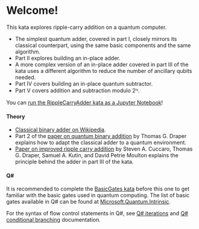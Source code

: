 ﻿# Welcome!

This kata explores ripple-carry addition on a quantum computer.

* The simplest quantum adder, covered in part I, closely mirrors its classical counterpart,
using the same basic components and the same algorithm.
* Part II explores building an in-place adder.
* A more complex version of an in-place adder covered in part III of the kata uses a different algorithm
to reduce the number of ancillary qubits needed.
* Part IV covers building an in-place quantum subtractor.
* Part V covers addition and subtraction modulo 2ᴺ.

You can [run the RippleCarryAdder kata as a Jupyter Notebook](https://mybinder.org/v2/gh/Microsoft/QuantumKatas/main?urlpath=/notebooks/RippleCarryAdder%2FRippleCarryAdder.ipynb)!

#### Theory

* [Classical binary adder on Wikipedia](https://en.wikipedia.org/wiki/Adder_(electronics)).
* Part 2 of the [paper on quantum binary addition](https://arxiv.org/pdf/quant-ph/0008033.pdf) by Thomas G. Draper explains how to adapt the classical adder to a quantum environment.
* [Paper on improved ripple carry addition](https://arxiv.org/pdf/quant-ph/0410184.pdf) by Steven A. Cuccaro, Thomas G. Draper, Samuel A. Kutin, and David Petrie Moulton 
  explains the principle behind the adder in part III of the kata.

#### Q#

It is recommended to complete the [BasicGates kata](./../BasicGates/) before this one to get familiar with the basic gates used in quantum computing.
The list of basic gates available in Q# can be found at [Microsoft.Quantum.Intrinsic](https://docs.microsoft.com/qsharp/api/qsharp/microsoft.quantum.intrinsic).

For the syntax of flow control statements in Q#, see [Q# iterations](https://docs.microsoft.com/azure/quantum/user-guide/language/statements/iterations) and [Q# conditional branching](https://docs.microsoft.com/azure/quantum/user-guide/language/statements/conditionalbranching) documentation.